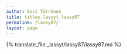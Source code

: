 ```yaml
---
author: Ossi Törrönen
title: titles.lassyt.lassy87
permalink: /lassy87/
layout: page
---
```

{% translate_file _lassyt/lassy87/lassy87.md %}